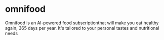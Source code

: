 # omnifood
Omnifood is an AI-powered food subscriptionthat will make you eat healthy again, 365 days per year. It's tailored to your personal tastes and nutritional needs
